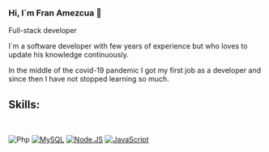 ### Hi, I´m Fran Amezcua 👋

Full-stack developer

I´m a software developer with few years of experience but who loves to update his knowledge continuously.

In the middle of the covid-19 pandemic I got my first job as a developer and since then I have not stopped learning so much.

## Skills:
</br>

![Php](https://img.shields.io/badge/php-787CB4?style=for-the-badge&logo=php&logoColor=blue&labelColor=101010)
[![MySQL](https://img.shields.io/badge/MySQL-4479A1?style=for-the-badge&logo=mysql&logoColor=white&labelColor=101010)]()
[![Node.JS](https://img.shields.io/badge/Node.JS-339933?style=for-the-badge&logo=node.js&logoColor=white&labelColor=101010)]()
[![JavaScript](https://img.shields.io/badge/JavaScript-F7DF1E?style=for-the-badge&logo=javascript&logoColor=white&labelColor=101010)]()


</br>
<!--
- 👋 Hello, my name is Fran Amezcua
- 👀 I’m interested in ...
- 🌱 I’m currently learning ...
- 💞️ I’m looking to collaborate on ...
- 📫 How to reach me ...
-->
